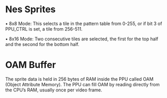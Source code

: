 # Nes Sprites

• 8x8 Mode: 
This selects a tile in the pattern table from 0-255, or if bit 3 of PPU_CTRL is set, a tile from 256-511.  

• 8x16 Mode: 
Two consecutive tiles are selected, the first for the top half and the second for the bottom half. 

# OAM Buffer
The sprite data is held in 256 bytes of RAM inside the PPU called OAM (Object Attribute Memory). 
The PPU can fill OAM  by reading directly from the CPU’s RAM, usually once per video frame.
